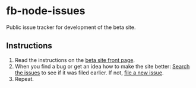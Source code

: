 # fb-node-issues

Public issue tracker for development of the beta site.

## Instructions

1. Read the instructions on the [beta site front page](http://beta.friendship-bracelets.net).
2. When you find a bug or get an idea how to make the site better: [Search the issues](https://github.com/schteppe/fb-node-issues/issues) to see if it was filed earlier. If not, [file a new issue](https://github.com/schteppe/fb-node-issues/issues/new).
3. Repeat.

